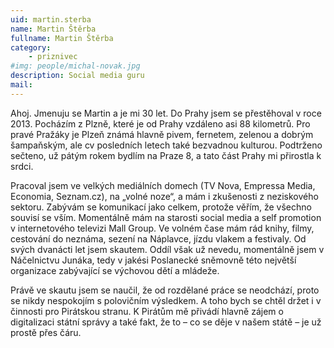 ```yaml
---
uid: martin.sterba
name: Martin Štěrba
fullname: Martin Štěrba
category: 
    - priznivec
#img: people/michal-novak.jpg  
description: Social media guru 
mail: 
---
```



Ahoj. Jmenuju se Martin a je mi 30 let. Do Prahy jsem se přestěhoval v roce 2013. Pocházím z Plzně, které je od Prahy vzdáleno asi 88 kilometrů. Pro pravé Pražáky je Plzeň známá hlavně pivem, fernetem, zelenou a dobrým šampaňským, ale cv posledních letech také bezvadnou kulturou. Podtrženo sečteno, už pátým rokem bydlím na Praze 8, a tato část Prahy mi přirostla k srdci.

Pracoval jsem ve velkých mediálních domech (TV Nova, Empressa Media, Economia, Seznam.cz), na „volné noze“, a mám i zkušenosti z neziskového sektoru. Zabývám se komunikací jako celkem, protože věřím, že všechno souvisí se vším. Momentálně mám na starosti social media a self promotion v internetového televizi Mall Group. Ve volném čase mám rád knihy, filmy, cestování do neznáma, sezení na Náplavce, jízdu vlakem a festivaly. Od svých dvanácti let jsem skautem. Oddíl však už nevedu, momentálně jsem v Náčelnictvu Junáka, tedy v jakési Poslanecké sněmovně této největší organizace zabývající se výchovou dětí a mládeže.

Právě ve skautu jsem se naučil, že od rozdělané práce se neodchází, proto se nikdy nespokojím s polovičním výsledkem. A toho bych se chtěl držet i v činnosti pro Pirátskou stranu. K Pirátům mě přivádí hlavně zájem o digitalizaci státní správy a také fakt, že to – co se děje v našem státě – je už prostě přes čáru.

